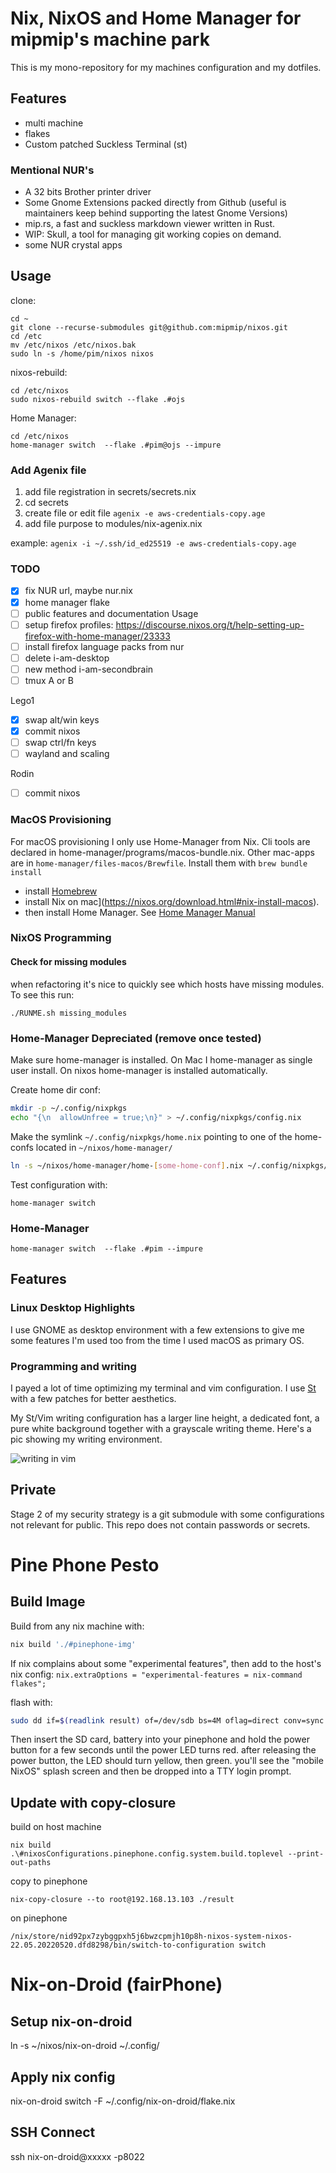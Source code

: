 # Nix, NixOS and Home Manager for mipmip's machine park


This is my mono-repository for my machines configuration and my dotfiles.

## Features

- multi machine
- flakes
- Custom patched Suckless Terminal (st)

### Mentional NUR's
- A 32 bits Brother printer driver
- Some Gnome Extensions packed directly from Github (useful is maintainers keep behind supporting the latest Gnome Versions)
- mip.rs, a fast and suckless markdown viewer written in Rust.
- WIP: Skull, a tool for managing git working copies on demand.
- some NUR crystal apps

## Usage

clone:

```
cd ~
git clone --recurse-submodules git@github.com:mipmip/nixos.git
cd /etc
mv /etc/nixos /etc/nixos.bak
sudo ln -s /home/pim/nixos nixos
```

nixos-rebuild:

```
cd /etc/nixos
sudo nixos-rebuild switch --flake .#ojs
```

Home Manager:

```
cd /etc/nixos
home-manager switch  --flake .#pim@ojs --impure
```

### Add Agenix file

1. add file registration in secrets/secrets.nix
2. cd secrets
3. create file or edit file `agenix -e aws-credentials-copy.age`
4. add file purpose to modules/nix-agenix.nix

example: `agenix -i ~/.ssh/id_ed25519 -e aws-credentials-copy.age`

### TODO

- [x] fix NUR url, maybe nur.nix
- [x] home manager flake
- [ ] public features and documentation Usage
- [ ] setup firefox profiles: https://discourse.nixos.org/t/help-setting-up-firefox-with-home-manager/23333
- [ ] install firefox language packs from nur
- [ ] delete i-am-desktop
- [ ] new method i-am-secondbrain
- [ ] tmux A or B

Lego1
- [x] swap alt/win keys
- [x] commit nixos
- [ ] swap ctrl/fn keys
- [ ] wayland and scaling

Rodin
- [ ] commit nixos

### MacOS Provisioning

For macOS provisioning I only use Home-Manager from Nix. Cli tools are declared
in home-manager/programs/macos-bundle.nix. Other mac-apps are in
`home-manager/files-macos/Brewfile`. Install them with `brew bundle install`

- install [Homebrew](https://brew.sh/)
- install Nix on mac](https://nixos.org/download.html#nix-install-macos).
- then install Home Manager. See [Home Manager Manual](https://nix-community.github.io/home-manager/index.html#sec-install-standalone)

### NixOS Programming

#### Check for missing modules

when refactoring it's nice to quickly see which hosts have missing modules. To
see this run:

```
./RUNME.sh missing_modules
```

### Home-Manager Depreciated (remove once tested)

Make sure home-manager is installed. On Mac I home-manager as single user
install. On nixos home-manager is installed automatically.

Create home dir conf:

```sh
mkdir -p ~/.config/nixpkgs
echo "{\n  allowUnfree = true;\n}" > ~/.config/nixpkgs/config.nix
```

Make the symlink `~/.config/nixpkgs/home.nix` pointing to one of the home-confs
located in `~/nixos/home-manager/`


```sh
ln -s ~/nixos/home-manager/home-[some-home-conf].nix ~/.config/nixpkgs/
```

Test configuration with:

```
home-manager switch
```

### Home-Manager

```
home-manager switch  --flake .#pim --impure
```

## Features

### Linux Desktop Highlights

I use GNOME as desktop environment with a few extensions to give me some
features I'm used too from the time I used macOS as primary OS.

### Programming and writing

I payed a lot of time optimizing my terminal and vim configuration. I use
[St](https://st.suckless.org) with a few patches for better aesthetics.

My St/Vim writing configuration has a larger line height, a dedicated font, a
pure white background together with a grayscale writing theme. Here's a pic
showing my writing environment.

![writing in vim](./docs/gelukkigmetvim.png)

## Private

Stage 2 of my security strategy is a git submodule with some configurations not
relevant for public. This repo does not contain passwords or secrets.


# Pine Phone Pesto

## Build Image

Build from any nix machine with:

```sh
nix build './#pinephone-img'
```

If nix complains about some "experimental features", then add to the host's nix
config: `nix.extraOptions = "experimental-features = nix-command flakes";`

flash with:
```sh
sudo dd if=$(readlink result) of=/dev/sdb bs=4M oflag=direct conv=sync status=progress
```

Then insert the SD card, battery into your pinephone and hold the power button
for a few seconds until the power LED turns red. after releasing the power
button, the LED should turn yellow, then green. you'll see the "mobile NixOS"
splash screen and then be dropped into a TTY login prompt.


## Update with copy-closure

build on host machine

```
nix build .\#nixosConfigurations.pinephone.config.system.build.toplevel --print-out-paths
```

copy to pinephone

```
nix-copy-closure --to root@192.168.13.103 ./result
```

on pinephone 

```
/nix/store/nid92px7zybggpxh5j6bwzcpmjh10p8h-nixos-system-nixos-22.05.20220520.dfd8298/bin/switch-to-configuration switch
```

# Nix-on-Droid (fairPhone)

## Setup nix-on-droid

ln -s ~/nixos/nix-on-droid ~/.config/

## Apply nix config

nix-on-droid switch -F ~/.config/nix-on-droid/flake.nix

## SSH Connect

ssh nix-on-droid@xxxxx -p8022
